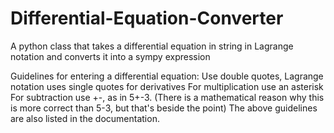 # Differential-Equation-Converter
A python class that takes a differential equation in string in Lagrange notation and converts it into a sympy expression

Guidelines for entering a differential equation:
  Use double quotes, Lagrange notation uses single quotes for derivatives
  For multiplication use an asterisk
  For subtraction use +-, as in 5+-3. (There is a mathematical reason why this is more correct than 5-3, but that's beside the point)
The above guidelines are also listed in the documentation.
